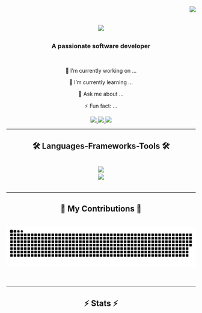 <img align="right" src="https://visitor-badge.laobi.icu/badge?page_id=petxr.petxr" />

<h1 align="center">
    <img src="https://readme-typing-svg.herokuapp.com/?font=Righteous&size=35&center=true&vCenter=true&width=500&height=70&duration=4000&lines=Hi+There!+👋;+I'm+Peter+Su!;" />
</h1>

<h3 align="center">A passionate software developer</h3>

<br/>

<div align="center">

  🔭 I’m currently working on ...  
  
  🌱 I’m currently learning ...  
  
  💬 Ask me about ...  
  
  ⚡ Fun fact: ...  
  
</div>
  
<div align="center">
    <a href="mailto:petersu881@gmail.com">
        <img src="https://img.shields.io/badge/Gmail-333333?style=for-the-badge&logo=gmail&logoColor=red" />
    </a>
    <a href="https://www.linkedin.com/in/petersu1/" target="_blank">
        <img src="https://img.shields.io/badge/LinkedIn-0077B5?style=for-the-badge&logo=linkedin&logoColor=white" target="_blank" />
    </a>
    <a href="https://petxr.github.io" target="_blank">
        <img src="https://img.shields.io/badge/Portfolio-FF5722?style=for-the-badge&logo=todolist&logoColor=white" target="_blank" /> 
        <!-- sqlite, safari, google-chrome are other good icon options -->
    </a>
</div>

<hr/>

<h2 align="center">🛠 Languages-Frameworks-Tools 🛠</h2>
<br/>
<div align="center">
    <a href="https://skillicons.dev">
        <img src="https://skillicons.dev/icons?i=nodejs,github,python,javascript,express,firebase,mongodb,c,java" /><br>
        <img src="https://skillicons.dev/icons?i=react,r,bootstrap,mui,mysql,flask,html,css,vscode,figma,git" />
    </a>
</div>

<br/>
<hr/>

<div align="center">
    <h2>🐍 My Contributions 🐍</h2>
    <br>
    <img alt="snake eating my contributions" src="https://raw.githubusercontent.com/petxr/petxr/output/github-contribution-grid-snake.svg" />
    <br/><br/><br/>
</div>

<hr/>

<h2 align="center">⚡ Stats ⚡</h2>
<br>
